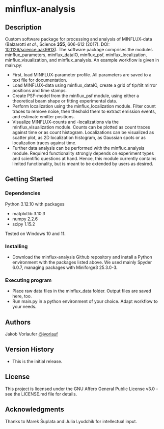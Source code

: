 # minflux-analysis

## Description

Custom software package for processing and analysis of MINFLUX-data (Balzarotti _et al._, Science **355**, 606-612 (2017). DOI: [10.1126/science.aak9913](https://doi.org/10.1126/science.aak9913)).
The software package comprises the modules minflux_parameters, minflux_dataIO, minflux_psf, minflux_localization, minflux_visualization, and minflux_analysis. An example workflow is given in main.py:
* First, load MINFLUX-parameter profile. All parameters are saved to a text file for documentation.
* Load MINFLUX-data using minflux_dataIO, create a grid of tip/tilt mirror positions and time stamps.
* Create PSF-model from the minflux_psf module, using either a theoretical beam shape or fitting experimental data.
* Perform localization using the minflux_localization module. Filter count traces to remove noise, then theshold them to extract emission events, and estimate emitter positions.
* Visualize MINFLUX-counts and -localizations via the minflux_visualization module. Counts can be plotted as count traces against time or as count histogram. Localizations can be visualized as scatter plot, as 2D localization histogram, as Gaussian spots or as localization traces against time.
* Further data analysis can be performed with the minflux_analysis module. Required functionality strongly depends on experiment types and scientific questions at hand. Hence, this module currently contains limited functionality, but is meant to be extended by users as desired.

## Getting Started

### Dependencies

Python 3.12.10 with packages
* matplotlib 3.10.3
* numpy 2.2.6
* scipy 1.15.2

Tested on Windows 10 and 11.

### Installing

* Download the minflux-analysis Github repository and install a Python environment with the packages listed above. We used mainly Spyder 6.0.7, managing packages with Miniforge3 25.3.0-3.

### Executing program

* Place raw data files in the minflux_data folder. Output files are saved here, too. 
* Run main.py in a python environment of your choice. Adapt workflow to your needs. 

## Authors

Jakob Vorlaufer [@jvorlauf](http://github.com/jvorlauf)

## Version History

* This is the initial release.

## License

This project is licensed under the GNU Affero General Public License v3.0 - see the LICENSE.md file for details.

## Acknowledgments

Thanks to Marek Šuplata and Julia Lyudchik for intellectual input.

